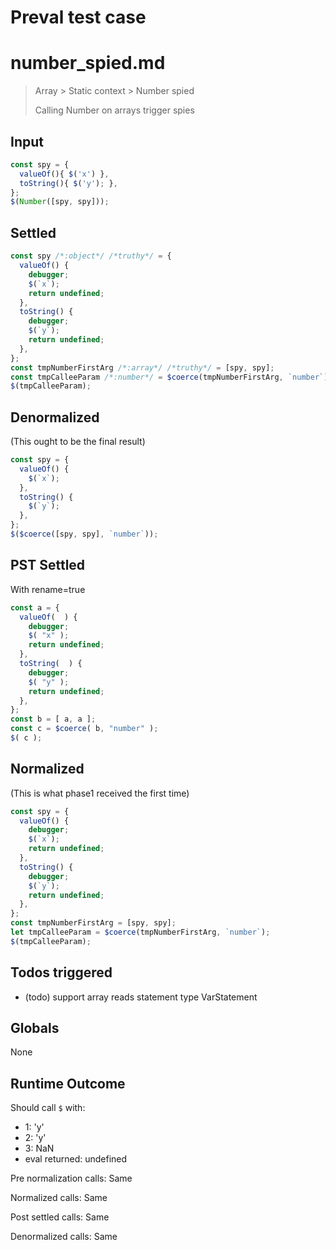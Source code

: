 # Preval test case

# number_spied.md

> Array > Static context > Number spied
>
> Calling Number on arrays trigger spies

## Input

`````js filename=intro
const spy = {
  valueOf(){ $('x') }, 
  toString(){ $('y'); },
};
$(Number([spy, spy]));
`````


## Settled


`````js filename=intro
const spy /*:object*/ /*truthy*/ = {
  valueOf() {
    debugger;
    $(`x`);
    return undefined;
  },
  toString() {
    debugger;
    $(`y`);
    return undefined;
  },
};
const tmpNumberFirstArg /*:array*/ /*truthy*/ = [spy, spy];
const tmpCalleeParam /*:number*/ = $coerce(tmpNumberFirstArg, `number`);
$(tmpCalleeParam);
`````


## Denormalized
(This ought to be the final result)

`````js filename=intro
const spy = {
  valueOf() {
    $(`x`);
  },
  toString() {
    $(`y`);
  },
};
$($coerce([spy, spy], `number`));
`````


## PST Settled
With rename=true

`````js filename=intro
const a = {
  valueOf(  ) {
    debugger;
    $( "x" );
    return undefined;
  },
  toString(  ) {
    debugger;
    $( "y" );
    return undefined;
  },
};
const b = [ a, a ];
const c = $coerce( b, "number" );
$( c );
`````


## Normalized
(This is what phase1 received the first time)

`````js filename=intro
const spy = {
  valueOf() {
    debugger;
    $(`x`);
    return undefined;
  },
  toString() {
    debugger;
    $(`y`);
    return undefined;
  },
};
const tmpNumberFirstArg = [spy, spy];
let tmpCalleeParam = $coerce(tmpNumberFirstArg, `number`);
$(tmpCalleeParam);
`````


## Todos triggered


- (todo) support array reads statement type VarStatement


## Globals


None


## Runtime Outcome


Should call `$` with:
 - 1: 'y'
 - 2: 'y'
 - 3: NaN
 - eval returned: undefined

Pre normalization calls: Same

Normalized calls: Same

Post settled calls: Same

Denormalized calls: Same

